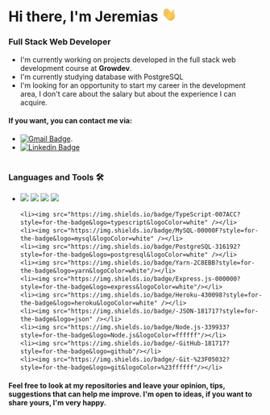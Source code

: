 # Hi there, I'm Jeremias <img src="https://github.com/ABSphreak/ABSphreak/blob/master/gifs/Hi.gif" width="30px">
### Full Stack Web Developer



- I'm currently working on projects developed in the full stack web development course at **Growdev**.
- I'm currently studying database with PostgreSQL
- I'm looking for an opportunity to start my career in the development area, I don't care about the salary but about the experience I can acquire.</br>

#### If you want, you can contact me via:
- [![Gmail Badge](https://img.shields.io/badge/-jeremiasbrizolla@gmail.com-6633cc?style=flat-square&logo=Gmail&logoColor=white&link=mailto:jeremiasbrizolla@gmail.com)](mailto:jeremiasbrizolla@gmail.com).
- [![Linkedin Badge](https://img.shields.io/badge/-Jeremias%20Brizolla-6633cc?style=flat-square&logo=Linkedin&logoColor=white&link=https://www.linkedin.com/in/jeremias-lorenzetti-brizolla-255243140/)](https://www.linkedin.com/in/jeremias-lorenzetti-brizolla-255243140/)</br></br>

### Languages and Tools 🛠 

<ul>
    <li>
        <img src="https://img.shields.io/badge/HTML5-E34F26?style=for-the-badge&logo=html5&logoColor=white" />
        <img src="https://img.shields.io/badge/CSS3-1572B6?style=for-the-badge&logo=css3&logoColor=white" />
        <img src="https://img.shields.io/badge/JavaScript-F7DF1E?style=for-the-badge&logo=javascript&logoColor=black" />
        <img src="https://img.shields.io/badge/Bootstrap-563D7C?style=for-the-badge&logo=bootstrap&logoColor=white" />
    </li>
    
    <li><img src="https://img.shields.io/badge/TypeScript-007ACC?style=for-the-badge&logo=typescript&logoColor=white" /></li>
    <li><img src="https://img.shields.io/badge/MySQL-00000F?style=for-the-badge&logo=mysql&logoColor=white" /></li>
    <li><img src="https://img.shields.io/badge/PostgreSQL-316192?style=for-the-badge&logo=postgresql&logoColor=white" /></li>
    <li><img src="https://img.shields.io/badge/Yarn-2C8EBB?style=for-the-badge&logo=yarn&logoColor=white"/></li>
    <li><img src="https://img.shields.io/badge/Express.js-000000?style=for-the-badge&logo=express&logoColor=white"/></li>
    <li><img src="https://img.shields.io/badge/Heroku-430098?style=for-the-badge&logo=heroku&logoColor=white" /></li>
    <li><img src="https://img.shields.io/badge/-JSON-181717?style=for-the-badge&logo=json" /></li>
    <li><img src="https://img.shields.io/badge/Node.js-339933?style=for-the-badge&logo=Node.js&logoColor=ffffff"/></li>
    <li><img src="https://img.shields.io/badge/-GitHub-181717?style=for-the-badge&logo=github"/></li>
    <li><img src="https://img.shields.io/badge/-Git-%23F05032?style=for-the-badge&logo=git&logoColor=%23ffffff"/></li>
</ul>

#### Feel free to look at my repositories and leave your opinion, tips, suggestions that can help me improve. I'm open to ideas, if you want to share yours, I'm very happy.
